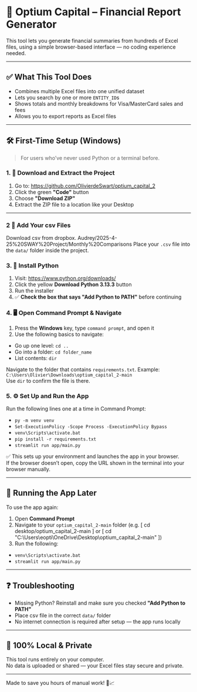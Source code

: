 # 💼 Optium Capital – Financial Report Generator

This tool lets you generate financial summaries from hundreds of Excel files, using a simple browser-based interface — no coding experience needed.

---

## ✅ What This Tool Does

- Combines multiple Excel files into one unified dataset  
- Lets you search by one or more `ENTITY_ID`s  
- Shows totals and monthly breakdowns for Visa/MasterCard sales and fees  
- Allows you to export reports as Excel files  

---

## 🛠️ First-Time Setup (Windows)

> For users who’ve never used Python or a terminal before.

### 1. 📁 Download and Extract the Project

1. Go to: https://github.com/OlivierdeSwart/optium_capital_2  
2. Click the green **"Code"** button  
3. Choose **"Download ZIP"**  
4. Extract the ZIP file to a location like your Desktop  

---

### 2 📂 Add Your csv Files

Download csv from dropbox. Audrey/2025-4-25%20SWAY%20Project/Monthly%20Comparisons
Place your `.csv` file into the `data/` folder inside the project.  

### 3. 🐍 Install Python

1. Visit: https://www.python.org/downloads/  
2. Click the yellow **Download Python 3.13.3** button  
3. Run the installer  
4. ✅ **Check the box that says "Add Python to PATH"** before continuing  

### 4. 🖥 Open Command Prompt & Navigate

1. Press the **Windows** key, type `command prompt`, and open it  
2. Use the following basics to navigate:

- Go up one level: `cd ..`  
- Go into a folder: `cd folder_name`  
- List contents: `dir`  

Navigate to the folder that contains `requirements.txt`. Example:  
`C:\Users\Olivier\Downloads\optium_capital_2-main`  
Use `dir` to confirm the file is there.

### 5. ⚙️ Set Up and Run the App

Run the following lines one at a time in Command Prompt:

- `py -m venv venv`  
- `Set-ExecutionPolicy -Scope Process -ExecutionPolicy Bypass`  
- `venv\Scripts\activate.bat`  
- `pip install -r requirements.txt`  
- `streamlit run app/main.py`  

✅ This sets up your environment and launches the app in your browser.  
If the browser doesn’t open, copy the URL shown in the terminal into your browser manually.

---

## 🔁 Running the App Later

To use the app again:

1. Open **Command Prompt**
2. Navigate to your `optium_capital_2-main` folder (e.g. [ cd desktop/optium_capital_2-main ] or [ cd "C:\Users\eopti\OneDrive\Desktop\optium_capital_2-main" ])
3. Run the following:

- `venv\Scripts\activate.bat`  
- `streamlit run app/main.py`

---

## ❓ Troubleshooting

- Missing Python? Reinstall and make sure you checked **"Add Python to PATH"**  
- Place csv file in the correct `data/` folder  
- No internet connection is required after setup — the app runs locally  

---

## 🔐 100% Local & Private

This tool runs entirely on your computer.  
No data is uploaded or shared — your Excel files stay secure and private.

---

Made to save you hours of manual work! 💼📈
